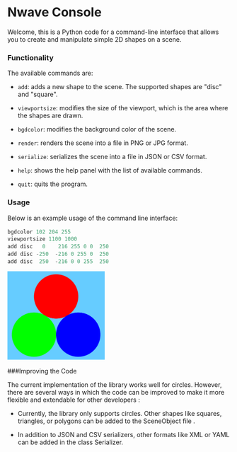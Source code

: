 # Nwave Console

Welcome, this is a Python code for a command-line interface that allows you to create and manipulate simple 2D shapes on a scene. 


### Functionality

The available commands are:

- `add`: adds a new shape to the scene. The supported shapes are "disc" and "square". 

- `viewportsize`: modifies the size of the viewport, which is the area where the shapes are drawn.

- `bgdcolor`: modifies the background color of the scene.

- `render`: renders the scene into a file in PNG or JPG format.

- `serialize`: serializes the scene into a file in JSON or CSV format.

- `help`: shows the help panel with the list of available commands.

- `quit`: quits the program.

### Usage

Below is an example usage of the command line interface:

```python
bgdcolor 102 204 255
viewportsize 1100 1000
add disc   0    216 255 0 0  250
add disc -250  -216 0 255 0  250
add disc  250  -216 0 0 255  250
```

<img src="https://github.com/PierreLouisBouchez/TestNwave/blob/main/test.png" width="220" height="200" />

###Improving the Code

The current implementation of the library works well for circles. However, there are several ways in which the code can be improved to make it more flexible and extendable for other developers :

- Currently, the library only supports circles. Other shapes like squares, triangles, or polygons can be added to the SceneObject file .

- In addition to JSON and CSV serializers, other formats like XML or YAML can be added in the class Serializer.


